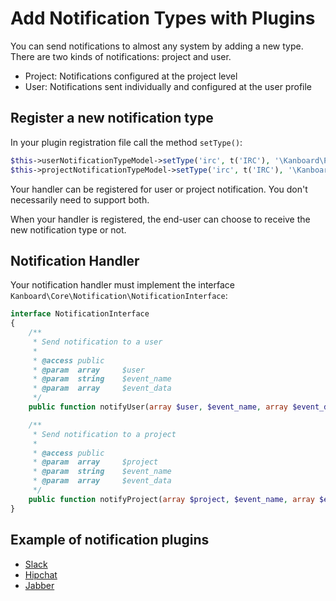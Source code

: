 Add Notification Types with Plugins
===================================

You can send notifications to almost any system by adding a new type.
There are two kinds of notifications: project and user.

- Project: Notifications configured at the project level
- User: Notifications sent individually and configured at the user profile

Register a new notification type
--------------------------------

In your plugin registration file call the method `setType()`:

```php
$this->userNotificationTypeModel->setType('irc', t('IRC'), '\Kanboard\Plugin\IRC\Notification\IrcHandler');
$this->projectNotificationTypeModel->setType('irc', t('IRC'), '\Kanboard\Plugin\IRC\Notification\IrcHandler');
```

Your handler can be registered for user or project notification. You don't necessarily need to support both.

When your handler is registered, the end-user can choose to receive the new notification type or not.

Notification Handler
--------------------

Your notification handler must implement the interface `Kanboard\Core\Notification\NotificationInterface`:

```php
interface NotificationInterface
{
    /**
     * Send notification to a user
     *
     * @access public
     * @param  array     $user
     * @param  string    $event_name
     * @param  array     $event_data
     */
    public function notifyUser(array $user, $event_name, array $event_data);

    /**
     * Send notification to a project
     *
     * @access public
     * @param  array     $project
     * @param  string    $event_name
     * @param  array     $event_data
     */
    public function notifyProject(array $project, $event_name, array $event_data);
}
```

Example of notification plugins
-------------------------------

- [Slack](https://github.com/kanboard/plugin-slack)
- [Hipchat](https://github.com/kanboard/plugin-hipchat)
- [Jabber](https://github.com/kanboard/plugin-jabber)

